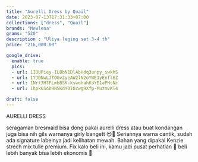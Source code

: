 ```yaml
---
title: "Aurelli Dress by Quail"
date: 2023-07-13T17:31:33+07:00
collections: ["dress", "Quail"]
brands: "Mewlena"
grams: "520"
description : "Uliya leging set 3-4 th"
price: "216,000.00"

google_drive:
  enable: true
  pics:
  - url: 1IDUPiey-ILBbN1DlAbHdq3unpy_swkhS
  - url: 1YJDNwLJTOGv2yeAW2lN2oYWE1yEnfl6Z
  - url: 1Nrt3HTFLmbBSK-kswohah63YE1aPHcNc
  - url: 1hpk6Sob9NSKdY0IOcwg9Xfp-MuzmvKT4

draft: false
---
```


AURELLI DRESS

seragaman bresmaid bisa dong pakai aurelli dress atau buat kondangan juga bisa nih gils warnanya girly bangett 😍💖 Seriannya warna cantik, sudah ada signature labelnya jadi kelihatan mewah. Bahan yang dipakai Kenzie strech mix tulle premium. Fix kalo beli ini, kamu jadi pusat perhatian 🌸 beli lebih banyak bisa lebih ekonomis 💖 